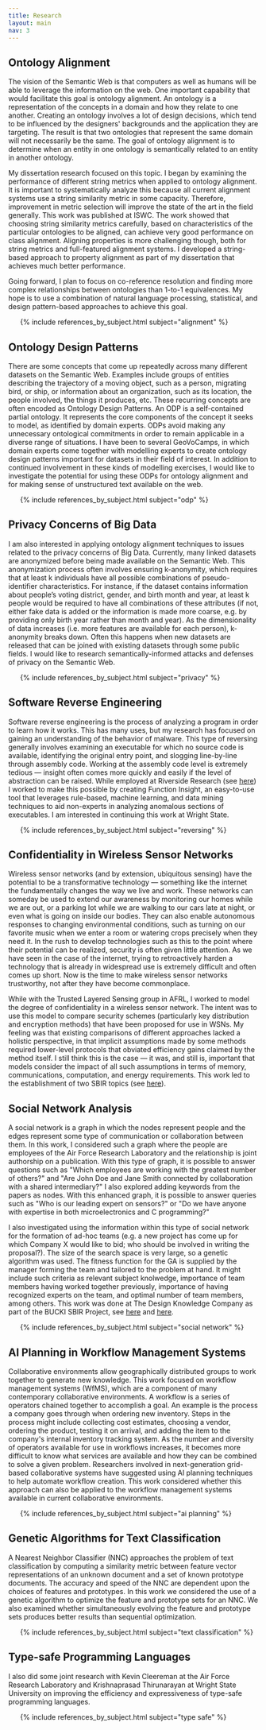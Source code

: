 ```yaml
---
title: Research
layout: main
nav: 3
---
```

<a id="alignment"></a>
<h2>Ontology Alignment</h2>

The vision of the Semantic Web is that computers as well as humans will be able
to leverage the information on the web. One important capability that would
facilitate this goal is ontology alignment. An ontology is a representation of
the concepts in a domain and how they relate to one another. Creating an
ontology involves a lot of design decisions, which tend to be influenced by the
designers' backgrounds and the application they are targeting. The result is
that two ontologies that represent the same domain will not necessarily be the
same. The goal of ontology alignment is to determine when an entity in one
ontology is semantically related to an entity in another ontology. 

My dissertation research focused on this topic. I began by examining
the performance of different string metrics when applied to ontology alignment.
It is important to systematically analyze this because all current alignment systems
use a string similarity metric in some capacity. Therefore, improvement in
metric selection will improve the state of the art in the field generally. This 
work was published at ISWC. The work showed that choosing string similarity metrics 
carefully, based on characteristics of the particular ontologies to be aligned, can 
achieve very good performance on class alignment. Aligning properties is more 
challenging though, both for string metrics and full-featured alignment systems. I 
developed a string-based approach to property alignment as part of my dissertation 
that achieves much better performance.

Going forward, I plan to focus on co-reference resolution and finding more complex 
relationships between ontologies than 1-to-1 equivalences. My hope is to use a 
combination of natural language processing, statistical, and design pattern-based 
approaches to achieve this goal. 

<ul>
{% include references_by_subject.html subject="alignment" %}
</ul>

<a id="odp"></a>
<h2>Ontology Design Patterns</h2>

There are some concepts that come up repeatedly across many different datasets 
on the Semantic Web. Examples include groups of entities describing the trajectory 
of a moving object, such as a person, migrating bird, or ship, or information 
about an organization, such as its location, the people involved, the things it 
produces, etc. These recurring concepts are often encoded as Ontology Design 
Patterns. An ODP is a self-contained partial ontology. It represents the core 
components of the concept it seeks to model, as identified by domain experts. 
ODPs avoid making any unnecessary ontological commitments in order to remain 
applicable in a diverse range of situations. I have been to several GeoVoCamps, 
in which domain experts come together with modelling experts to create ontology 
design patterns important for datasets in their field of interest. In addition 
to continued involvement in these kinds of modelling exercises, I would like to 
investigate the potential for using these ODPs for ontology alignment and for making 
sense of unstructured text available on the web. 

<ul>
{% include references_by_subject.html subject="odp" %}
</ul>

<a id="privacy"></a>
<h2>Privacy Concerns of Big Data</h2>

I am also interested in applying ontology alignment techniques to issues related 
to the privacy concerns of Big Data. Currently, many linked datasets are 
anonymized before being made available on the Semantic Web. This anonymization 
process often involves ensuring k-anonymity, which requires that at least k 
individuals have all possible combinations of pseudo- identifier characteristics. 
For instance, if the dataset contains information about people’s voting district, 
gender, and birth month and year, at least k people would be required to have all 
combinations of these attributes (if not, either fake data is added or the 
information is made more coarse, e.g. by providing only birth year rather than 
month and year). As the dimensionality of data increases (i.e. more features are 
available for each person), k-anonymity breaks down. Often this happens when new 
datasets are released that can be joined with existing datasets through some 
public fields. I would like to research semantically-informed attacks and defenses 
of privacy on the Semantic Web. 

<ul>
{% include references_by_subject.html subject="privacy" %}
</ul>

<a id="reversing"></a>
<h2>Software Reverse Engineering</h2>

Software reverse engineering is the process of analyzing a program in order to
learn how it works. This has many uses, but my research has focused on gaining
an understanding of the behavior of malware. This type of reversing generally
involves examining an executable for which no source code is available,
identifying the original entry point, and slogging line-by-line through
assembly code. Working at the assembly code level is extremely tedious &mdash;
insight often comes more quickly and easily if the level of abstraction can be
raised. While employed at Riverside Research (see <a
href="work.html#riverside">here</a>) I worked to make this possible by creating
Function Insight, an easy-to-use tool that leverages rule-based, machine
learning, and data mining techniques to aid non-experts in analyzing anomalous
sections of executables. I am interested in continuing this work at Wright State.

<ul>
{% include references_by_subject.html subject="reversing" %}
</ul>

<a id="wsn"></a>
<h2>Confidentiality in Wireless Sensor Networks</h2>

Wireless sensor networks (and by extension, ubiquitous sensing) have the
potential to be a transformative technology &mdash; something like the internet
the fundamentally changes the way we live and work.  These networks can someday
be used to extend our awareness by monitoring our homes while we are out, or a
parking lot while we are walking to our cars late at night, or even what is
going on inside our bodies.  They can also enable autonomous responses to
changing environmental conditions, such as turning on our favorite music when
we enter a room or watering crops precisely when they need it.  In the rush to
develop technologies such as this to the point where their potential can be
realized, security is often given little attention.  As we have seen in the
case of the internet, trying to retroactively harden a technology that is
already in widespread use is extremely difficult and often comes up short.  Now
is the time to make wireless sensor networks trustworthy, not after they have
become commonplace.

While with the Trusted Layered Sensing group in AFRL, I worked to model the
degree of confidentiality in a wireless sensor network. The intent was to use
this model to compare security schemes (particularly key distribution and
encryption methods) that have been proposed for use in WSNs.  My feeling was
that existing comparisons of different approaches lacked a holistic
perspective, in that implicit assumptions made by some methods required
lower-level protocols that obviated efficiency gains claimed by the method
itself. I still think this is the case &mdash; it was, and still is,
important that models consider the impact of all such assumptions in terms of
memory, communications, computation, and energy requirements. This work led to
the establishment of two SBIR topics (see <a href="work.html#afrl">here</a>).

<a id="sna"></a>
<h2>Social Network Analysis</h2>

A social network is a graph in which the nodes represent people and the edges
represent some type of communication or collaboration between them. In this
work, I considered such a graph where the people are employees of the Air Force
Research Laboratory and the relationship is joint authorship on a publication.
With this type of graph, it is possible to answer questions such as "Which
employees are working with the greatest number of others?" and "Are John Doe
and Jane Smith connected by collaboration with a shared intermediary?" I also
explored adding keywords from the papers as nodes. With this enhanced graph, it
is possible to answer queries such as "Who is our leading expert on sensors?"
or "Do we have anyone with expertise in both microelectronics and C
programming?"

I also investigated using the information within this type of social 
network for the formation of ad-hoc teams (e.g. a new project has come up for 
which Company X would like to bid; who should be involved in writing the 
proposal?). The size of the search space is very large, so a genetic algorithm 
was used. The fitness function for the GA is supplied by the manager forming 
the team and tailored to the problem at hand. It might include such criteria 
as relevant subject knolwedge, importance of team members having worked 
together previously, importance of having recognized experts on the team, and 
optimal number of team members, among others. This work was done at The Design 
Knowledge Company as part of the BUCKI SBIR Project, see 
<a href="work.html#tdkc">here</a> and <a href="funding.html">here</a>.  

<ul>
{% include references_by_subject.html subject="social network" %}
</ul>

<a id="aiwf"></a>
<h2>AI Planning in Workflow Management Systems</h2>

Collaborative environments allow geographically distributed groups to work
together to generate new knowledge. This work focused on workflow management
systems (WfMS), which are a component of many contemporary collaborative
environments. A workflow is a series of operators chained together to
accomplish a goal. An example is the process a company goes through when
ordering new inventory. Steps in the process might include collecting cost
estimates, choosing a vendor, ordering the product, testing it on arrival,
and adding the item to the company's internal inventory tracking system. As the
number and diversity of operators available for use in workflows increases, it
becomes more difficult to know what services are available and how they can be
combined to solve a given problem. Researchers involved in next-generation
grid-based collaborative systems have suggested using AI planning techniques to
help automate workflow creation. This work considered whether this approach can
also be applied to the workflow management systems available in current
collaborative environments.

<ul>
{% include references_by_subject.html subject="ai planning" %}
</ul>

<a id="thesis"></a>
<h2>Genetic Algorithms for Text Classification</h2>

A Nearest Neighbor Classifier (NNC) approaches the problem of text
classification by computing a similarity metric between feature vector
representations of an unknown document and a set of known prototype documents.
The accuracy and speed of the NNC are dependent upon the choices of features
and prototypes. In this work we considered the use of a genetic algorithm to
optimize the feature and prototype sets for an NNC. We also examined whether
simultaneously evolving the feature and prototype sets produces better results
than sequential optimization.

<ul>
{% include references_by_subject.html subject="text classification" %}
</ul>

<a id="programming"></a>
<h2>Type-safe Programming Languages</h2>

I also did some joint research with Kevin Cleereman at the Air Force Research
Laboratory and Krishnaprasad Thirunarayan at Wright State University on
improving the efficiency and expressiveness of type-safe programming languages.

<ul>
{% include references_by_subject.html subject="type safe" %}
</ul>
